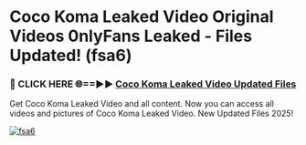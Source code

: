 # Coco Koma Leaked Video Original Videos 0nlyFans Leaked - Files Updated! (fsa6)

<h3>🔴 CLICK HERE 🌐==►► <a href="https://tinyurl.com/2wckxsce" rel="nofollow">Coco Koma Leaked Video Updated Files</a></h3>

Get Coco Koma Leaked Video and all content. Now you can access all videos and pictures of Coco Koma Leaked Video. New Updated Files 2025!

[![fsa6](https://i.imgur.com/AFduVYN.gif)](https://tinyurl.com/2wckxsce)

